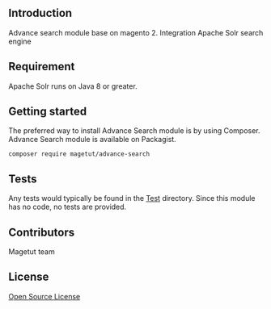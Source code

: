 ## Introduction
Advance search module base on magento 2. Integration Apache Solr search engine
## Requirement
Apache Solr runs on Java 8 or greater.

## Getting started
The preferred way to install Advance Search module is by using Composer. Advance Search module is available on Packagist.
```
composer require magetut/advance-search
```

## Tests

Any tests would typically be found in the [Test](Test) directory.  Since this module has no code, no tests are provided.

## Contributors

Magetut team

## License

[Open Source License](LICENSE.txt)
